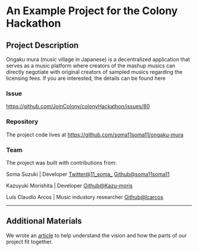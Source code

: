 # An Example Project for the Colony Hackathon

## Project Description
Ongaku mura (music village in Japanese) is a decentralized application that serves as a music platform where creators of the mashup musics can directly negotiate with original creators of sampled musics regarding the licensing fees. If you are interested, the details can be found here

### Issue
https://github.com/JoinColony/colonyHackathon/issues/80

### Repository

The project code lives at https://github.com/soma11soma11/ongaku-mura


### Team
The project was built with contributions from:

Soma Suzuki | Developer 
[Twitter@11_soma_](https://twitter.com/11_soma_)
[Github@soma11soma11 ](https://github.com/soma11soma11)

Kazuyuki Morishita | Developer 
[Github@Kazu-moris ](https://github.com/Kazu-moris)

Luís Claudio Arcos | Music industory researcher
[Github@lcarcos ](https://github.com/lcarcos)

---

## Additional Materials

We wrote an [article](https://medium.com/@somasuzuki/ongaku-mura-colony-hackathon-f2a2673e0b50) to help understand the vision and how the parts of our project fit together.
